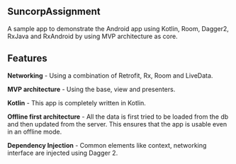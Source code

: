 ## **SuncorpAssignment**

A sample app to demonstrate the Android app using Kotlin, Room, Dagger2, RxJava and RxAndroid by using MVP architecture as core.

## Features

**Networking** - Using a combination of Retrofit, Rx, Room and LiveData.

**MVP architecture** - Using the base, view and presenters.

**Kotlin** - This app is completely written in Kotlin.

**Offline first architecture** - All the data is first tried to be loaded from the db and then updated from the server. This ensures that the app is usable even in an offline mode.

**Dependency Injection** - Common elements like context, networking interface are injected using Dagger 2.

